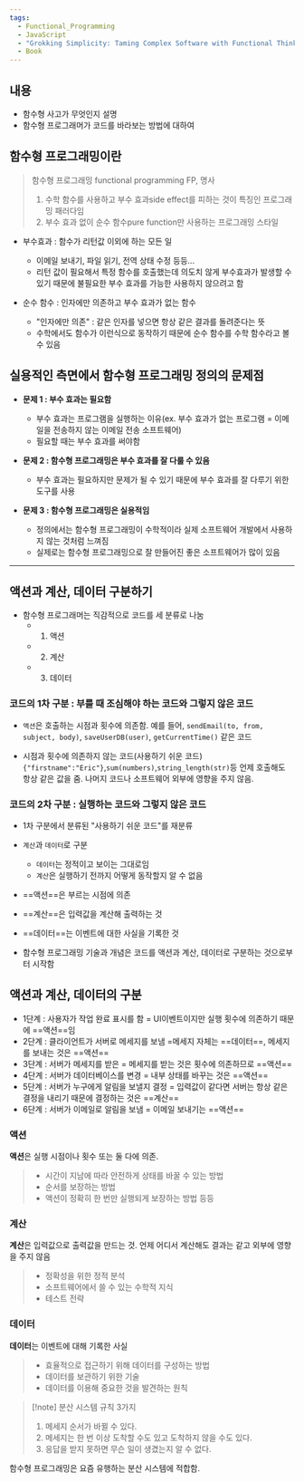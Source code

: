 ```yaml
---
tags:
  - Functional_Programming
  - JavaScript
  - "Grokking Simplicity: Taming Complex Software with Functional Thinking"
  - Book
---
```


## 내용
- 함수형 사고가 무엇인지 설명
- 함수형 프로그래머가 코드를 바라보는 방법에 대하여

## 함수형 프로그래밍이란

> 함수형 프로그래밍 functional programming FP, 명사
> 1.  수학 함수를 사용하고 부수 효과side effect를 피하는 것이 특징인 프로그래밍 패러다임
> 2.  부수 효과 없이 순수 함수pure function만 사용하는 프로그래밍 스타일

- 부수효과 : 함수가 리턴값 이외에 하는 모든 일
	- 이메일 보내기, 파일 읽기, 전역 상태 수정 등등...
	- 리턴 값이 필요해서 특정 함수를 호출했는데 의도치 않게 부수효과가 발생할 수 있기 때문에 불필요한 부수 효과를 가능한 사용하지 않으려고 함

- 순수 함수 : 인자에만 의존하고 부수 효과가 없는 함수
	- "인자에만 의존" : 같은 인자를 넣으면 항상 같은 결과를 돌려준다는 뜻
	- 수학에서도 함수가 이런식으로 동작하기 때문에 순수 함수를 수학 함수라고 볼 수 있음

## 실용적인 측면에서 함수형 프로그래밍 정의의 문제점

- **문제 1 : 부수 효과는 필요함**
	- 부수 효과는 프로그램을 실행하는 이유(ex. 부수 효과가 없는 프로그램 = 이메일을 전송하지 않는 이메일 전송 소프트웨어)
	- 필요할 때는 부수 효과를 써야함

- **문제 2 : 함수형 프로그래밍은 부수 효과를 잘 다룰 수 있음**
	- 부수 효과는 필요하지만 문제가 될 수 있기 때문에 부수 효과를 잘 다루기 위한 도구를 사용

- **문제 3 : 함수형 프로그래밍은 실용적임**
	- 정의에서는 함수형 프로그래밍이 수학적이라 실제 소프트웨어 개발에서 사용하지 않는 것처럼 느껴짐
	- 실제로는 함수형 프로그래밍으로 잘 만들어진 좋은 소프트웨어가 많이 있음


---

## 액션과 계산, 데이터 구분하기
- 함수형 프로그래머는 직감적으로 코드를 세 분류로 나눔
	- 1. 액션
	- 2. 계산
	- 3. 데이터

### 코드의 1차 구분 : 부를 때 조심해야 하는 코드와 그렇지 않은 코드
- `액션`은 호출하는 시점과 횟수에 의존함. 예를 들어, `sendEmail(to, from, subject, body)`, `saveUserDB(user)`, `getCurrentTime()` 같은 코드

- 시점과 횟수에 의존하지 않는 코드(사용하기 쉬운 코드)
`{"firstname":"Eric"}`,`sum(numbers)`,`string_length(str)`등
언제 호출해도 항상 같은 값을 줌. 나머지 코드나 소프트웨어 외부에 영향을 주지 않음.

### 코드의 2차 구분 : 실행하는 코드와 그렇지 않은 코드

- 1차 구분에서 분류된 "사용하기 쉬운 코드"를 재분류
- `계산`과 `데이터`로 구분
	- `데이터`는 정적이고 보이는 그대로임
	- `계산`은 실행하기 전까지 어떻게 동작할지 알 수 없음

- ==액션==은 부르는 시점에 의존
- ==계산==은 입력값을 계산해 출력하는 것
- ==데이터==는 이벤트에 대한 사실을 기록한 것

- 함수형 프로그래밍 기술과 개념은 코드를 액션과 계산, 데이터로 구분하는 것으로부터 시작함

## 액션과 계산, 데이터의 구분

- 1단계 : 사용자가 작업 완료 표시를 함 = UI이벤트이지만 실행 횟수에 의존하기 때문에 ==액션==임
-  2단계 : 클라이언트가 서버로 메세지를 보냄 =메세지 자체는 ==데이터==, 메세지를 보내는 것은 ==액션==
-  3단계 : 서버가 메세지를 받은 = 메세지를 받는 것은 횟수에 의존하므로 ==액션==
-  4단계 : 서버가 데이터베이스를 변경 = 내부 상태를 바꾸는 것은 ==액션==
-  5단계 : 서버가 누구에게 알림을 보낼지 결정 = 입력값이 같다면 서버는 항상 같은 결정을 내리기 때문에 결정하는 것은 ==계산==
-  6단계 : 서버가 이메일로 알림을 보냄 = 이메일 보내기는 ==액션==


### 액션
**액션**은 실행 시점이나 횟수 또는 둘 다에 의존.
> - 시간이 지남에 따라 안전하게 상태를 바꿀 수 있는 방법
> - 순서를 보장하는 방법
> - 액션이 정확히 한 번만 실행되게 보장하는 방법 등등

### 계산
**계산**은 입력값으로 출력값을 만드는 것. 언제 어디서 계산해도 결과는 같고 외부에 영향을 주지 않음
> - 정확성을 위한 정적 분석
> - 소프트웨어에서 쓸 수 있는 수학적 지식
> - 테스트 전략

### 데이터
**데이터**는 이벤트에 대해 기록한 사실
> - 효율적으로 접근하기 위해 데이터를 구성하는 방법
> - 데이터를 보관하기 위한 기술
> - 데이터를 이용해 중요한 것을 발견하는 원칙


> [!note] 분산 시스템 규칙 3가지
> 1. 메세지 순서가 바뀔 수 있다.
> 2. 메세지는 한 번 이상 도착할 수도 있고 도착하지 않을 수도 있다.
> 3. 응답을 받지 못하면 무슨 일이 생겼는지 알 수 없다.

함수형 프로그래밍은 요즘 유행하는 분산 시스템에 적합함.